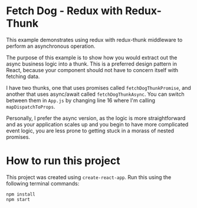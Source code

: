 # Fetch Dog - Redux with Redux-Thunk

This example demonstrates using redux with redux-thunk middleware to perform 
an asynchronous operation.  

The purpose of this example is to show how you would extract out the async business logic into a thunk.  This is a preferred
design pattern in React, because your component should not have to concern itself with fetching data.

I have two thunks, one that uses promises called `fetchDogThunkPromise`, and another that uses async/await called `fetchDogThunkAsync`.  You can switch between them in `App.js` by changing line 16 where I'm calling `mapDispatchToProps`.

Personally, I prefer the async version, as the logic is more straightforward and as your application scales up and you begin to 
have more complicated event logic, you are less prone to getting stuck in a morass of nested promises.

# How to run this project
This project was created using `create-react-app`.  Run this using the following terminal commands:
```
npm install
npm start
```
